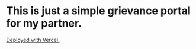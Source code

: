 # This is just a simple grievance portal for my partner.

[Deployed with Vercel.](https://vercel.com)
